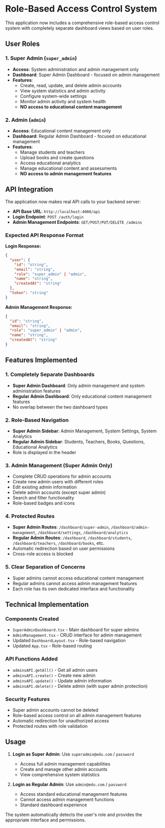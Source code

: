 # Role-Based Access Control System

This application now includes a comprehensive role-based access control system with completely separate dashboard views based on user roles.

## User Roles

### 1. Super Admin (`super_admin`)
- **Access**: System administration and admin management only
- **Dashboard**: Super Admin Dashboard - focused on admin management
- **Features**:
  - Create, read, update, and delete admin accounts
  - View system statistics and admin activity
  - Configure system-wide settings
  - Monitor admin activity and system health
  - **NO access to educational content management**

### 2. Admin (`admin`)
- **Access**: Educational content management only
- **Dashboard**: Regular Admin Dashboard - focused on educational management
- **Features**:
  - Manage students and teachers
  - Upload books and create questions
  - Access educational analytics
  - Manage educational content and assessments
  - **NO access to admin management features**

## API Integration

The application now makes real API calls to your backend server:

- **API Base URL**: `http://localhost:4000/api`
- **Login Endpoint**: `POST /auth/login`
- **Admin Management Endpoints**: `GET/POST/PUT/DELETE /admins`

### Expected API Response Format

**Login Response:**
```json
{
  "user": {
    "id": "string",
    "email": "string", 
    "role": "super_admin" | "admin",
    "name": "string",
    "createdAt": "string"
  },
  "token": "string"
}
```

**Admin Management Response:**
```json
{
  "id": "string",
  "email": "string",
  "role": "super_admin" | "admin", 
  "name": "string",
  "createdAt": "string"
}
```

## Features Implemented

### 1. Completely Separate Dashboards
- **Super Admin Dashboard**: Only admin management and system administration features
- **Regular Admin Dashboard**: Only educational content management features
- No overlap between the two dashboard types

### 2. Role-Based Navigation
- **Super Admin Sidebar**: Admin Management, System Settings, System Analytics
- **Regular Admin Sidebar**: Students, Teachers, Books, Questions, Educational Analytics
- Role is displayed in the header

### 3. Admin Management (Super Admin Only)
- Complete CRUD operations for admin accounts
- Create new admin users with different roles
- Edit existing admin information
- Delete admin accounts (except super admin)
- Search and filter functionality
- Role-based badges and icons

### 4. Protected Routes
- **Super Admin Routes**: `/dashboard/super-admin`, `/dashboard/admin-management`, `/dashboard/settings`, `/dashboard/analytics`
- **Regular Admin Routes**: `/dashboard`, `/dashboard/students`, `/dashboard/teachers`, `/dashboard/books`, etc.
- Automatic redirection based on user permissions
- Cross-role access is blocked

### 5. Clear Separation of Concerns
- Super admins cannot access educational content management
- Regular admins cannot access admin management features
- Each role has its own dedicated interface and functionality

## Technical Implementation

### Components Created
- `SuperAdminDashboard.tsx` - Main dashboard for super admins
- `AdminManagement.tsx` - CRUD interface for admin management
- Updated `DashboardLayout.tsx` - Role-based navigation
- Updated `App.tsx` - Role-based routing

### API Functions Added
- `adminsAPI.getAll()` - Get all admin users
- `adminsAPI.create()` - Create new admin
- `adminsAPI.update()` - Update admin information
- `adminsAPI.delete()` - Delete admin (with super admin protection)

### Security Features
- Super admin accounts cannot be deleted
- Role-based access control on all admin management features
- Automatic redirection for unauthorized access
- Protected routes with role validation

## Usage

1. **Login as Super Admin**: Use `superadmin@edu.com` / `password`
   - Access full admin management capabilities
   - Create and manage other admin accounts
   - View comprehensive system statistics

2. **Login as Regular Admin**: Use `admin@edu.com` / `password`
   - Access standard educational management features
   - Cannot access admin management functions
   - Standard dashboard experience

The system automatically detects the user's role and provides the appropriate interface and permissions.
